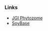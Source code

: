 ### Links

-   [JGI
    Phytozome](https://phytozome.jgi.doe.gov/pz/portal.html#!info?alias=Org_Gmax)
-   [SoyBase](http://soybase.org)
